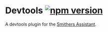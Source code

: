 # Devtools [![npm version](https://img.shields.io/npm/v/smithers-devtools.svg?style=flat)](https://www.npmjs.com/package/smithers-devtools)

A devtools plugin for the [Smithers Assistant](https://github.com/SmithersAssistant/smithers).
